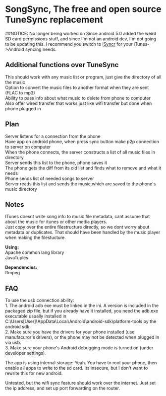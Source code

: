 SongSync, The free and open source TuneSync replacement
==========================
##NOTICE: No longer being worked on
Since android 5.0 added the weird SD card permissions stuff, and since I'm not an android dev, I'm not going to be updating this. I recommend you switch to [iSyncr](http://www.jrtstudio.com/iSyncr-iTunes-for-Android) for your iTunes->Android syncing needs.


Additional functions over TuneSync
-
This should work with any music list or program, just give the directory of all the music  
Option to convert the music files to another format when they are sent (FLAC to mp3)  
Ability to pass info about what music to delete from phone to computer  
Also offer wired transfer that works just like wifi transfer but done when phone plugged in  

Plan
-
Server listens for a connection from the phone  
Have app on android phone, when press sync button make p2p connection to server on computer  
When the phone connects, the server constructs a list of all music files in directory  
Server sends this list to the phone, phone saves it  
The phone gets the diff from its old list and finds what to remove and what it needs  
Phone sends list of needed songs to server  
Server reads this list and sends the music,which are saved to the phone's music directory  
  
Notes
-
ITunes doesnt write song info to music file metadata, cant assume that about the music for itunes or other media players.  
Just copy over the entire filestructure directly, so we dont worry about metadata or duplicates. That should have been handled by the music player when making the filestucture.    
   
**Using:**   
Apache common lang library  
JavaTuples  
  
**Dependencies:**  
ffmpeg  

FAQ
-
To use the usb connection ability:  
	1. The android adb exe must be linked in the ini. A version is included in the packaged zip file, but if you already have it installed, you need the adb.exe executable usually installed in C:\Users\[User]\AppData\Local\Android\android-sdk\platform-tools by the android sdk.  
	2. Make sure you have the drivers for your phone installed (use manufacuror's drivers), or the phone may not be detected when plugged in via usb.    
	3. Make sure your phone's Android debugging mode is turned on (under developer settings).
	
The app is using internal storage:
	Yeah. You have to root your phone, then enable all apps to write to the sd card. Its insecure, but I don't want to rewrite this for new android.
	
Untested, but the wifi sync feature should work over the internet. Just set the ip address, and set up port forwarding on the router.